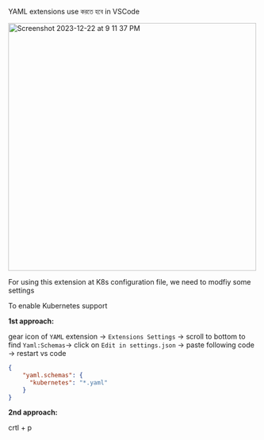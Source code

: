 YAML extensions use করতে হবে in VSCode

<img width="500" alt="Screenshot 2023-12-22 at 9 11 37 PM" src="https://github.com/Mohsem35/CKA-Certification/assets/58659448/658e8cfc-b3d2-4da6-a463-4f69b465a5d9">


For using this extension at K8s configuration file, we need to modfiy some settings 

To enable Kubernetes support


**1st approach:**

gear icon of `YAML` extension -> `Extensions Settings` -> scroll to bottom to find `Yaml:Schemas`-> click on `Edit in settings.json` -> paste following code -> restart vs code

```json
{
    "yaml.schemas": {     
      "kubernetes": "*.yaml"
    }
}
```

**2nd approach:**

crtl + p
